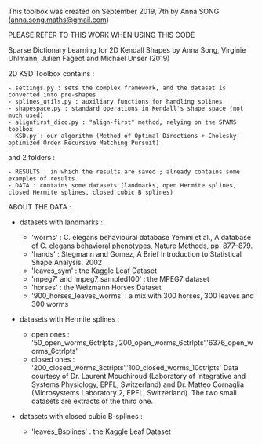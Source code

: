 This toolbox was created on September 2019, 7th
by Anna SONG (anna.song.maths@gmail.com)

PLEASE REFER TO THIS WORK WHEN USING THIS CODE

Sparse Dictionary Learning for 2D Kendall Shapes
by Anna Song, Virginie Uhlmann, Julien Fageot and Michael Unser (2019)


2D KSD Toolbox contains :

	- settings.py : sets the complex framework, and the dataset is converted into pre-shapes 
	- splines_utils.py : auxiliary functions for handling splines
	- shapespace.py : standard operations in Kendall's shape space (not much used)
	- alignfirst_dico.py : "align-first" method, relying on the SPAMS toolbox
	- KSD.py : our algorithm (Method of Optimal Directions + Cholesky-optimized Order Recursive Matching Pursuit)

and 2 folders :

	- RESULTS : in which the results are saved ; already contains some examples of results.
	- DATA : contains some datasets (landmarks, open Hermite splines, closed Hermite splines, closed cubic B splines)

ABOUT THE DATA :

- datasets with landmarks :

	- 'worms' : C. elegans behavioural database
		Yemini et al., A database of C. elegans behavioral
		phenotypes, Nature Methods, pp. 877–879.
	- 'hands' : Stegmann and Gomez, A Brief Introduction to Statistical Shape Analysis, 2002
	- 'leaves_sym' : the Kaggle Leaf Dataset
	- 'mpeg7' and 'mpeg7_sampled100' : the MPEG7 dataset
	- 'horses' : the Weizmann Horses Dataset
	- '900_horses_leaves_worms' : a mix with 300 horses, 300 leaves and 300 worms

- datasets with Hermite splines :
	
	- open ones : '50_open_worms_6ctrlpts','200_open_worms_6ctrlpts','6376_open_worms_6ctrlpts'
	- closed ones : '200_closed_worms_8ctrlpts','100_closed_worms_10ctrlpts'
		Data courtesy of Dr. Laurent Mouchiroud (Laboratory of Integrative and Systems Physiology, EPFL, 			Switzerland) and Dr. Matteo Cornaglia (Microsystems Laboratory 2, EPFL, Switzerland).
		The two small datasets are extracts of the third one.

- datasets with closed cubic B-splines :
	- 'leaves_Bsplines' : the Kaggle Leaf Dataset
